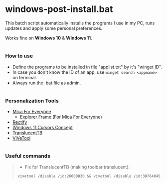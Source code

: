 # windows-post-install.bat

This batch script automatically installs the programs I use in my PC, runs updates and apply some personal preferences.

Works fine on **Windows 10** & **Windows 11**.

#
### How to use
* Define the programs to be installed in file "applist.txt" by it's "winget ID". 
* In case you don't know the ID of an app, use `winget search <appname>` on terminal.
* Always run the .bat file as admin.

#
### Personalization Tools
* [Mica For Everyone](https://github.com/MicaForEveryone/MicaForEveryone)
  - [Explorer Frame (For Mica For Everyone)](https://github.com/MicaForEveryone/ExplorerFrame)
* [Rectify](https://github.com/MishaProductions/Rectify11Installer)
* [Windows 11 Cursors Concept](https://www.deviantart.com/jepricreations/art/Windows-11-Cursors-Concept-v2-886489356)
* [TranslucentTB](https://apps.microsoft.com/store/detail/translucenttb/9PF4KZ2VN4W9?hl=en-us&gl=us)
* [ViVeTool](https://github.com/thebookisclosed/ViVe)

#
### Useful commands

> * Fix for TranslucentTB (making toolbar translucent):
> 
> ``` batch
> vivetool /disable /id:26008830 && vivetool /disable /id:38764045
> ```
